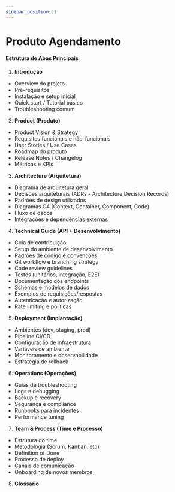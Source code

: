 ```yaml
---
sidebar_position: 1
---
```


# Produto Agendamento

#### Estrutura de Abas Principais

1. **Introdução**
  - Overview do projeto
  - Pré-requisitos
  - Instalação e setup inicial
  - Quick start / Tutorial básico
  - Troubleshooting comum

2. **Product (Produto)**
  - Product Vision & Strategy
  - Requisitos funcionais e não-funcionais
  - User Stories / Use Cases
  - Roadmap do produto
  - Release Notes / Changelog
  - Métricas e KPIs

3. **Architecture (Arquitetura)**
  - Diagrama de arquitetura geral
  - Decisões arquiteturais (ADRs - Architecture Decision Records)
  - Padrões de design utilizados
  - Diagramas C4 (Context, Container, Component, Code)
  - Fluxo de dados
  - Integrações e dependências externas

4. **Technical Guide (API + Desenvolvimento)**
  - Guia de contribuição
  - Setup do ambiente de desenvolvimento
  - Padrões de código e convenções
  - Git workflow e branching strategy
  - Code review guidelines
  - Testes (unitários, integração, E2E)
  - Documentação dos endpoints
  - Schemas e modelos de dados
  - Exemplos de requisições/respostas
  - Autenticação e autorização
  - Rate limiting e políticas

5. **Deployment (Implantação)**
  - Ambientes (dev, staging, prod)
  - Pipeline CI/CD
  - Configuração de infraestrutura
  - Variáveis de ambiente
  - Monitoramento e observabilidade
  - Estratégia de rollback

6. **Operations (Operações)**
  - Guias de troubleshooting
  - Logs e debugging
  - Backup e recovery
  - Segurança e compliance
  - Runbooks para incidentes
  - Performance tuning

7. **Team & Process (Time e Processo)**
  - Estrutura do time
  - Metodologia (Scrum, Kanban, etc)
  - Definition of Done
  - Processo de deploy
  - Canais de comunicação
  - Onboarding de novos membros

8. **Glossário**